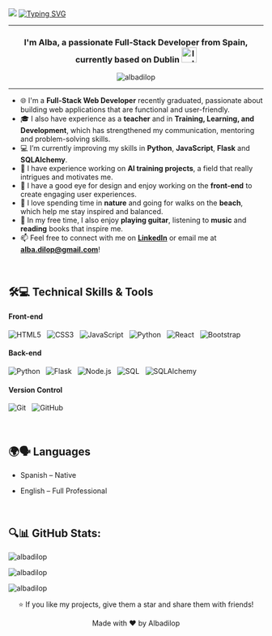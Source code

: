 <div>

<img src="https://readme-typing-svg.herokuapp.com/?font=Fira+Code&weight=600&size=30&duration=3000&pause=5000&color=000000&background=c6f6d5&center=true&vCenter=true&width=1000&lines=Hey+there%2C+I'm+Alba+Díaz" />

<a href="https://git.io/typing-svg">
  <img src="https://readme-typing-svg.herokuapp.com?font=Fira+Code&weight=400&size=25&duration=3000&pause=5000&color=000000&background=c6f6d5&center=true&vCenter=true&width=1000&lines=Full-Stack+Developer" alt="Typing SVG" />
</a>
</div>

-----

<h3 align="center">I'm Alba, a passionate Full-Stack Developer from Spain, currently based on Dublin <img src="https://flagcdn.com/ie.svg" width="30" alt="Ireland flag" /></h3>

<p align="center">
  <img src="https://komarev.com/ghpvc/?username=albadilop&label=Profile%20views&color=0e75b6&style=flat" alt="albadilop" />
</p>

-----

- 🌐 I'm a **Full-Stack Web Developer** recently graduated, passionate about building web applications that are functional and user-friendly.  
- 🎓 I also have experience as a **teacher** and in **Training, Learning, and Development**, which has strengthened my communication, mentoring and problem-solving skills.  
- 💻 I’m currently improving my skills in **Python**, **JavaScript**, **Flask** and **SQLAlchemy**.  
- 🤖 I have experience working on **AI training projects**, a field that really intrigues and motivates me.  
- 🎨 I have a good eye for design and enjoy working on the **front-end** to create engaging user experiences.  
- 🌿 I love spending time in **nature** and going for walks on the **beach**, which help me stay inspired and balanced.  
- 🎸 In my free time, I also enjoy **playing guitar**, listening to **music** and **reading** books that inspire me.  
- 📫 Feel free to connect with me on **[LinkedIn](https://www.linkedin.com/in/albadilop)** or email me at **alba.dilop@gmail.com**!

<br>

## 🛠️💻 Technical Skills & Tools
#### Front-end

![HTML5](https://img.shields.io/badge/html5-%23E34F26.svg?style=for-the-badge&logo=html5&logoColor=white)
&nbsp;
![CSS3](https://img.shields.io/badge/css3-%231572B6.svg?style=for-the-badge&logo=css3&logoColor=white)
&nbsp;
![JavaScript](https://img.shields.io/badge/javascript-%23323330.svg?style=for-the-badge&logo=javascript&logoColor=%23F7DF1E)
&nbsp;
![Python](https://img.shields.io/badge/python-3670A0?style=for-the-badge&logo=python&logoColor=ffdd54)
&nbsp;
![React](https://img.shields.io/badge/react-%2320232a.svg?style=for-the-badge&logo=react&logoColor=%2361DAFB)
&nbsp;
![Bootstrap](https://img.shields.io/badge/bootstrap-7952B3?style=for-the-badge&logo=bootstrap&logoColor=white)
<br>
#### Back-end
![Python](https://img.shields.io/badge/python-3670A0?style=for-the-badge&logo=python&logoColor=ffdd54)
&nbsp;
![Flask](https://img.shields.io/badge/flask-000000.svg?style=for-the-badge&logo=flask&logoColor=white)
&nbsp;
![Node.js](https://img.shields.io/badge/node.js-339933?style=for-the-badge&logo=node.js&logoColor=white)
&nbsp;
![SQL](https://img.shields.io/badge/SQL-4479A1?style=for-the-badge&logo=sql&logoColor=white)
&nbsp;
![SQLAlchemy](https://img.shields.io/badge/SQLAlchemy-000000?style=for-the-badge&logo=sqlalchemy&logoColor=white)
<br>
#### Version Control 
![Git](https://img.shields.io/badge/git-%23F05033.svg?style=for-the-badge&logo=git&logoColor=white)
&nbsp;
![GitHub](https://img.shields.io/badge/github-%23121011.svg?style=for-the-badge&logo=github&logoColor=white)
&nbsp;
<br>
<br>
<br>


## 🌍🗣️ Languages

- Spanish – Native

- English – Full Professional

<br>

## 🔍📊 GitHub Stats:



<p>
  <img align="center"
    src="https://github-readme-stats.vercel.app/api/top-langs?username=albadilop&show_icons=true&locale=en&bg_color=0d1117&text_color=ffffff&layout=compact"
    alt="albadilop" />
</p>
<p>
  <img align="center"
    src="https://github-readme-stats.vercel.app/api?username=albadilop&show_icons=true&locale=en&bg_color=0d1117&text_color=ffffff"
    alt="albadilop" />
</p>
<p>
  <img align="center" 
    src="https://github-readme-streak-stats.herokuapp.com/?user=albadilop&theme=dark&background=0d1117&date_format=M%20j%5B%2C%20Y%5D" 
    alt="albadilop" />
</p>


<!--FOOTER-->
<p align="center">⭐ If you like my projects, give them a star and share them with friends!</p>
<p align="center">Made with ❤️ by Albadilop</p>
